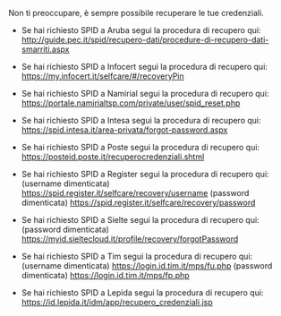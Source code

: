 Non ti preoccupare, è sempre possibile recuperare le tue credenziali.

- Se hai richiesto SPID a Aruba segui la procedura di recupero qui: http://guide.pec.it/spid/recupero-dati/procedure-di-recupero-dati-smarriti.aspx

- Se hai richiesto SPID a Infocert segui la procedura di recupero qui: https://my.infocert.it/selfcare/#/recoveryPin

- Se hai richiesto SPID a Namirial segui la procedura di recupero qui: https://portale.namirialtsp.com/private/user/spid_reset.php

- Se hai richiesto SPID a Intesa segui la procedura di recupero qui: https://spid.intesa.it/area-privata/forgot-password.aspx

- Se hai richiesto SPID a Poste segui la procedura di recupero qui: https://posteid.poste.it/recuperocredenziali.shtml

- Se hai richiesto SPID a Register segui la procedura di recupero qui:
(username dimenticata) https://spid.register.it/selfcare/recovery/username
(password dimenticata) https://spid.register.it/selfcare/recovery/password

- Se hai richiesto SPID a Sielte segui la procedura di recupero qui:
(password dimenticata) https://myid.sieltecloud.it/profile/recovery/forgotPassword

- Se hai richiesto SPID a Tim segui la procedura di recupero qui:
(username dimenticata) https://login.id.tim.it/mps/fu.php
(password dimenticata) https://login.id.tim.it/mps/fp.php

- Se hai richiesto SPID a Lepida segui la procedura di recupero qui:
https://id.lepida.it/idm/app/recupero_credenziali.jsp